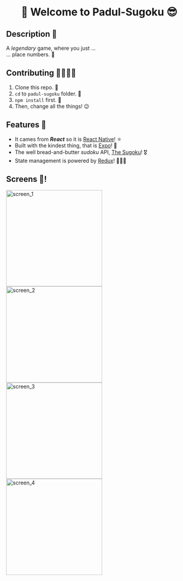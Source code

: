 <h1 align="center">🤩 Welcome to Padul-Sugoku 😎</h1>

## Description 📕

A _legendary_ game, where you just ...   
... place numbers. 🍭

## Contributing 🤜🏼🤛🏼

  1. Clone this repo. 🥳
  2. `cd` to `padul-sugoku` folder. 🤫
  3. `npm install` first. 🤗
  4. Then, change all the things! 😉

## Features 🍿

  - It cames from _**React**_ so it is [React Native](https://reactnative.dev/)! ⚛️
  - Built with the kindest thing, that is [Expo](https://expo.io/)! 🎲
  - The well bread-and-butter _sudoku_ API, [The Sugoku](https://sugoku.herokuapp.com/)! 🎖
  - State management is powered by [Redux](https://redux.js.org/)! 🏄🏻‍♀️

## Screens 📱! 

  <img src="https://i.imgur.com/TZc1vW2.png" alt="screen_1" width="260">
  <img src="https://i.imgur.com/S7OJ3dD.png" alt="screen_2" width="260">
  <img src="https://i.imgur.com/A6oP852.png" alt="screen_3" width="260">
  <img src="https://i.imgur.com/MOwKhvI.png" alt="screen_4" width="260">

